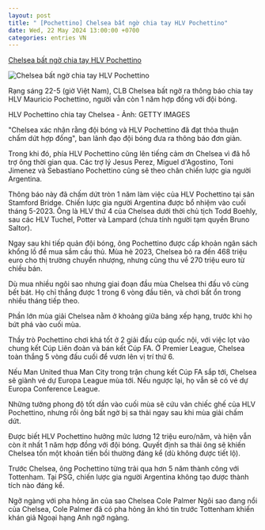 ```yaml
---
layout: post
title: " [Pochettino] Chelsea bất ngờ chia tay HLV Pochettino"
date: Wed, 22 May 2024 13:00:00 +0700
categories: entries VN
---
```

[Chelsea bất ngờ chia tay HLV Pochettino](https://tuoitre.vn/chelsea-bat-ngo-chia-tay-hlv-pochettino-20240522054100915.htm)

![Chelsea bất ngờ chia tay HLV Pochettino](https://cdn1.tuoitre.vn/zoom/600_315/471584752817336320/2024/5/22/mauricio-pochettino-chelsea-sacked-17163311136251411567482-34-0-819-1500-crop-1716331140089545870758.jpg)

Rạng sáng 22-5 (giờ Việt Nam), CLB Chelsea bất ngờ ra thông báo chia tay HLV Mauricio Pochettino, người vẫn còn 1 năm hợp đồng với đội bóng.

HLV Pochettino chia tay Chelsea - Ảnh: GETTY IMAGES

"Chelsea xác nhận rằng đội bóng và HLV Pochettino đã đạt thỏa thuận chấm dứt hợp đồng", ban lãnh đạo đội bóng đưa ra thông báo đơn giản.

Trong khi đó, phía HLV Pochettino cũng lên tiếng cảm ơn Chelsea vì đã hỗ trợ ông thời gian qua. Các trợ lý Jesus Perez, Miguel d'Agostino, Toni Jimenez và Sebastiano Pochettino cũng sẽ theo chân chiến lược gia người Argentina.

Thông báo này đã chấm dứt tròn 1 năm làm việc của HLV Pochettino tại sân Stamford Bridge. Chiến lược gia người Argentina được bổ nhiệm vào cuối tháng 5-2023. Ông là HLV thứ 4 của Chelsea dưới thời chủ tịch Todd Boehly, sau các HLV Tuchel, Potter và Lampard (chưa tính người tạm quyền Bruno Saltor).

Ngay sau khi tiếp quản đội bóng, ông Pochettino được cấp khoản ngân sách khổng lồ để mua sắm cầu thủ. Mùa hè 2023, Chelsea bỏ ra đến 468 triệu euro cho thị trường chuyển nhượng, nhưng cũng thu về 270 triệu euro từ chiều bán.

Dù mua nhiều ngôi sao nhưng giai đoạn đầu mùa Chelsea thi đấu vô cùng bết bát. Họ chỉ thắng được 1 trong 6 vòng đầu tiên, và chơi bất ổn trong nhiều tháng tiếp theo.

Phần lớn mùa giải Chelsea nằm ở khoảng giữa bảng xếp hạng, trước khi họ bứt phá vào cuối mùa.

Thầy trò Pochettino chơi khá tốt ở 2 giải đấu cúp quốc nội, với việc lọt vào chung kết Cúp Liên đoàn và bán kết Cúp FA. Ở Premier League, Chelsea toàn thắng 5 vòng đấu cuối để vươn lên vị trí thứ 6.

Nếu Man United thua Man City trong trận chung kết Cúp FA sắp tới, Chelsea sẽ giành vé dự Europa League mùa tới. Nếu ngược lại, họ vẫn sẽ có vé dự Europa Conference League.

Những tưởng phong độ tốt dần vào cuối mùa sẽ cứu vãn chiếc ghế của HLV Pochettino, nhưng rồi ông bất ngờ bị sa thải ngay sau khi mùa giải chấm dứt.

Được biết HLV Pochettino hưởng mức lương 12 triệu euro/năm, và hiện vẫn còn ít nhất 1 năm hợp đồng với đội bóng. Quyết định sa thải ông sẽ khiến Chelsea tốn một khoản tiền bồi thường đáng kể (dù không được tiết lộ).

Trước Chelsea, ông Pochettino từng trải qua hơn 5 năm thành công với Tottenham. Tại PSG, chiến lược gia người Argentina không tạo được thành tích nào đáng kể.

Ngỡ ngàng với pha hỏng ăn của sao Chelsea Cole Palmer Ngôi sao đang nổi của Chelsea, Cole Palmer đã có pha hỏng ăn khó tin trước Tottenham khiến khán giả Ngoại hạng Anh ngỡ ngàng.





